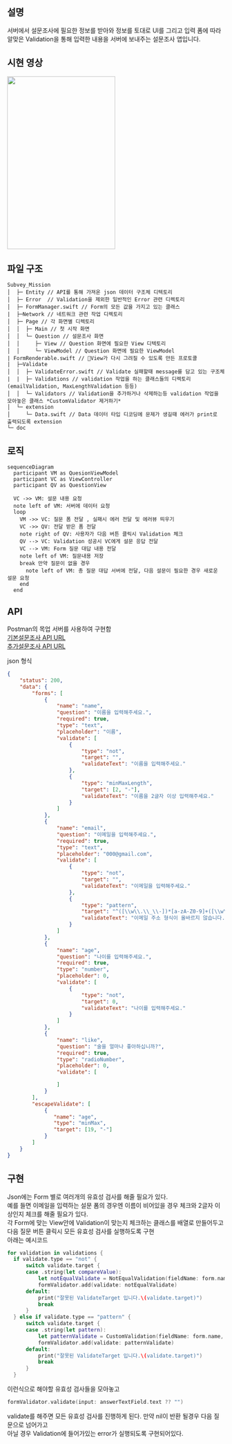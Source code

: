 

## 설명  
서버에서 설문조사에 필요한 정보를 받아와 정보를 토대로 UI를 그리고 입력 폼에 따라 알맞은 Validation을 통해 입력한 내용을 서버에 보내주는 설문조사 앱입니다.    


## 시현 영상
<img src="https://github.com/three523/Subvey_mission/assets/71269216/3d7dd8cb-89d1-487e-a05f-374309cebabe" width="250" height="400"/>

## 파일 구조
```
Subvey_Mission
│  ├─ Entity // API를 통해 가져온 json 데이터 구조체 디텍토리
│  ├─ Error  // Validation을 제외한 일반적인 Error 관련 디렉토리
│  ├─ FormManager.swift // Form의 모든 값을 가지고 있는 클래스
|  ├─Network // 네트워크 관련 작업 디렉토리
│  ├─ Page // 각 화면별 디렉토리
│  │  ├─ Main // 첫 시작 화면
│  │  └─ Question // 설문조사 화면
│  │     ├─ View // Question 화면에 필요한 View 디텍토리
│  │     └─ ViewModel // Question 화면에 필요한 ViewModel
| FormRenderable.swift // View가 다시 그려질 수 있도록 만든 프로토콜
|  ├─Validate
│  │  ├─ ValidateError.swift // Validate 실패할때 message를 담고 있는 구조체
|  |  ├─ Validations // validation 작업을 하는 클래스들의 디렉토리(emailValidation, MaxLengthValidation 등등)
│  │  └─ Validators // Validation을 추가하거나 삭제하는등 validation 작업을 모아놓은 클래스 *CustomValidator 제거하기*
│  └─ extension
│     └─ Data.swift // Data 데이터 타입 디코딩에 문제가 생길때 에러가 print로 출력되도록 extension
└─ doc
```
## 로직
```mermaid
sequenceDiagram
  participant VM as QuesionViewModel
  participant VC as ViewController   
  participant QV as QuestionView
  
  VC ->> VM: 설문 내용 요청
  note left of VM: 서버에 데이터 요청
  loop 
    VM ->> VC: 질문 폼 전달 , 실패시 에러 전달 및 에러뷰 띄우기
    VC ->> QV: 전달 받은 폼 전달
    note right of QV: 사용자가 다음 버튼 클릭시 Validation 체크
    QV --> VC: Validation 성공시 VC에게 설문 응답 전달
    VC --> VM: Form 질문 대답 내용 전달
    note left of VM: 질문내용 저장
    break 만약 질문이 없을 경우
      note left of VM: 총 질문 대답 서버에 전달, 다음 설문이 필요한 경우 새로운 설문 요청
    end 
  end
```

## API
Postman의 목업 서버를 사용하여 구현함   
[기본설문조사 API URL](https://512ab7c7-e29e-4a64-ace6-d1e98a5ce40f.mock.pstmn.io/api/question/common)   
[추가설문조사 API URL](https://512ab7c7-e29e-4a64-ace6-d1e98a5ce40f.mock.pstmn.io/api/question/1)

json 형식
```json
{
    "status": 200,
    "data": {
        "forms": [
            {
                "name": "name",
                "question": "이름을 입력해주세요.",
                "required": true,
                "type": "text",
                "placeholder": "이름",
                "validate": [
                    {
                        "type": "not",
                        "target": "",
                        "validateText": "이름을 입력해주세요."
                    },
                    {
                        "type": "minMaxLength",
                        "target": [2, "-"],
                        "validateText": "이름을 2글자 이상 입력해주세요."
                    }
                ]
            },
            {
                "name": "email",
                "question": "이메일을 입력해주세요.",
                "required": true,
                "type": "text",
                "placeholder": "000@gmail.com",
                "validate": [
                    {
                        "type": "not",
                        "target": "",
                        "validateText": "이메일을 입력해주세요."
                    },
                    {
                        "type": "pattern",
                        "target": "^([\\w\\.\\_\\-])*[a-zA-Z0-9]+([\\w\\.\\_\\-])*([a-zA-Z0-9])+([\\w\\.\\_\\-])+@([a-zA-Z0-9]+\\.)+[a-zA-Z0-9]{2,8}$",
                        "validateText": "이메일 주소 형식이 올바르지 않습니다."
                    }
                ]
            },
            {
                "name": "age",
                "question": "나이를 입력해주세요.",
                "required": true,
                "type": "number",
                "placeholder": 0,
                "validate": [
                    {
                        "type": "not",
                        "target": 0,
                        "validateText": "나이를 입력해주세요."
                    }
                ]
            },
            {
                "name": "like",
                "question": "술을 얼마나 좋아하십니까?",
                "required": true,
                "type": "radioNumber",
                "placeholder": 0,
                "validate": [

                ]
            }
        ],
        "escapeValidate": [
            {
               "name": "age",
               "type": "minMax",
               "target": [19, "-"]
            }
        ]
    }
}
```

## 구현
Json에는 Form 별로 여러개의 유효성 검사를 해줄 필요가 있다.    
예를 들면 이메일을 입력하는 설문 폼의 경우엔 이름이 비어있을 경우 체크와 2글자 이상인지 체크를 해줄 필요가 있다.    
각 Form에 맞는 View안에 Validation이 맞는지 체크하는 클래스를 배열로 만들어두고 다음 질문 버튼 클릭시 모든 유효성 검사를 실행하도록 구현    
아래는 예시코드
```swift
for validation in validations {
  if validate.type == "not" {
      switch validate.target {
      case .string(let compareValue):
          let notEqualValidate = NotEqualValidation(fieldName: form.name, compareValue: compareValue, error: error)
          formValidator.add(validate: notEqualValidate)
      default:
          print("잘못된 ValidateTarget 입니다.\(validate.target)")
          break
      }
  } else if validate.type == "pattern" {
      switch validate.target {
      case .string(let pattern):
          let patternValidate = CustomValidation(fieldName: form.name, pattern: pattern, error: error)
          formValidator.add(validate: patternValidate)
      default:
          print("잘못된 ValidateTarget 입니다.\(validate.target)")
          break
      }
  }
```
이런식으로 해야할 유효성 검사들을 모아놓고
```swift
formValidator.validate(input: answerTextField.text ?? "")
```
validate를 해주면 모든 유효성 검사를 진행하게 된다.
만약 nil이 반환 될경우 다음 질문으로 넘어가고    
아닐 경우 Validation에 들어가있는 error가 실행되도록 구현되어있다.
